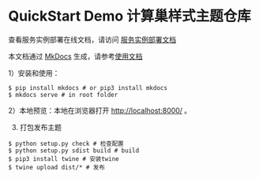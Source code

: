 # QuickStart Demo 计算巢样式主题仓库

查看服务实例部署在线文档，请访问 [服务实例部署文档](https://aliyun-computenest.github.io/quickstart-demo)

本文档通过 [MkDocs](https://github.com/mkdocs/mkdocs) 生成，请参考[使用文档](https://www.mkdocs.org/getting-started/#installation) 

1）安装和使用：

```shell
$ pip install mkdocs # or pip3 install mkdocs
$ mkdocs serve # in root folder
```
2）本地预览：本地在浏览器打开 [http://localhost:8000/](http://localhost:8000/) 。

3) 打包发布主题

```shell
$ python setup.py check # 检查配置
$ python setup.py sdist build # build
$ pip3 install twine # 安装twine
$ twine upload dist/* # 发布
```